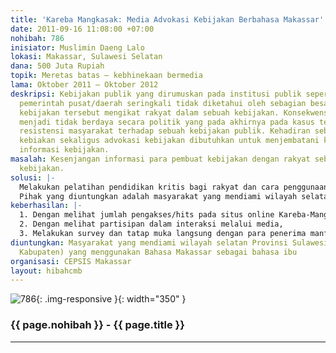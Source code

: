 ```yaml
---
title: 'Kareba Mangkasak: Media Advokasi Kebijakan Berbahasa Makassar'
date: 2011-09-16 11:08:00 +07:00
nohibah: 786
inisiator: Muslimin Daeng Lalo
lokasi: Makassar, Sulawesi Selatan
dana: 500 Juta Rupiah
topik: Meretas batas – kebhinekaan bermedia
lama: Oktober 2011 – Oktober 2012
deskripsi: Kebijakan publik yang dirumuskan pada institusi publik seperti DPR/D dan
  pemerintah pusat/daerah seringkali tidak diketahui oleh sebagian besar rakyat padahal
  kebijakan tersebut mengikat rakyat dalam sebuah kebijakan. Konsekwensinya, rakyat
  menjadi tidak berdaya secara politik yang pada akhirnya pada kasus tertentu melahirkan
  resistensi masyarakat terhadap sebuah kebijakan publik. Kehadiran sebuah media sosoalisasi
  kebiakan sekaligus advokasi kebijakan dibutuhkan untuk menjembatani kesenjangan
  informasi kebijakan.
masalah: Kesenjangan informasi para pembuat kebijakan dengan rakyat sebagai pembuat
  kebijakan.
solusi: |-
  Melakukan pelatihan pendidikan kritis bagi rakyat dan cara penggunaan melalui media dan menyebarkan setiap produk kebijakan melalui media dan menyediakan sarana untuk melakukan respon dan advokasi.
  Pihak yang diuntungkan adalah masyarakat yang mendiami wilayah selatan Provinsi Sulawesi Selatan (6 Kabupaten) yang menggunakan Bahasa Makassar sebagai bahasa ibu.
keberhasilan: |-
  1. Dengan melihat jumlah pengakses/hits pada situs online Kareba-Mangkasarak,
  2. Dengan melihat partisipan dalam interaksi melalui media,
  3. Melakukan survey dan tatap muka langsung dengan para penerima manfaat.
diuntungkan: Masyarakat yang mendiami wilayah selatan Provinsi Sulawesi Selatan (6
  Kabupaten) yang menggunakan Bahasa Makassar sebagai bahasa ibu
organisasi: CEPSIS Makassar
layout: hibahcmb
---
```


![786](/static/img/hibahcmb/786.png){: .img-responsive }{: width="350" }

### {{ page.nohibah }} - {{ page.title }}

---
